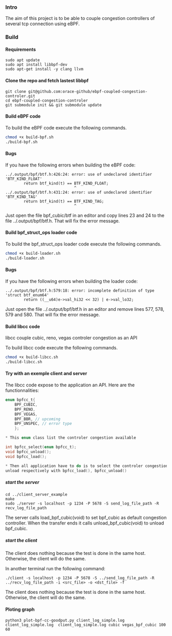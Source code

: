 ### Intro

The aim of this project is to be able to couple congestion controllers of several tcp connection using eBPF. 

### Build

#### Requirements

```
sudo apt update
sudo apt install libbpf-dev
sudo apt-get install -y clang llvm  
```
#### Clone the repo and fetch lastest libbpf

```
git clone git@github.com:orace-github/ebpf-coupled-congestion-controler.git
cd ebpf-coupled-congestion-controler
git submodule init && git submodule update
```

#### Build eBPF code

To build the eBPF code execute the following commands.

```Bash
chmod +x build-bpf.sh
./build-bpf.sh
```

#### Bugs

If you have the following errors when building the eBPF code:

```
../.output/bpf/btf.h:426:24: error: use of undeclared identifier 'BTF_KIND_FLOAT'
        return btf_kind(t) == BTF_KIND_FLOAT;
                              ^
../.output/bpf/btf.h:431:24: error: use of undeclared identifier 'BTF_KIND_TAG'
        return btf_kind(t) == BTF_KIND_TAG;
                              ^

```

Just open the file bpf_cubic/btf in an editor and copy lines 23 and 24 to the file ../.output/bpf/btf.h. 
That will fix the error message.

#### Build bpf_struct_ops loader code

To build the bpf_struct_ops loader code execute the following commands.

```Bash
chmod +x build-loader.sh
./build-loader.sh
```

#### Bugs

If you have the following errors when building the loader code:

```
../.output/bpf/btf.h:579:18: error: incomplete definition of type 'struct btf_enum64'
        return ((__u64)e->val_hi32 << 32) | e->val_lo32;

```

Just open the file ../.output/bpf/btf.h in an editor and remove lines 577, 578, 579 and 580.
That will fix the error message.

#### Build libcc code

libcc couple cubic, reno, vegas controler congestion as an API

To build libcc code execute the following commands.

```Bash
chmod +x build-libcc.sh
./build-libcc.sh
```

#### Try with an exemple client and server

The libcc code expose to the application an API. Here are the functionnalities:

```C
enum bpfcc_t{
    BPF_CUBIC,
    BPF_RENO,
    BPF_VEGAS,
    BPF_BBR, // upcoming
    BPF_UNSPEC, // error type
    };

* This enum class list the controler congestion available

int bpfcc_select(enum bpfcc_t);
void bpfcc_unload();
void bpfcc_load();

* Then all application have to do is to select the controler congestion with enum bpfca_t type, load and
unload respectively with bpfcc_load(), bpfcc_unload()
```

##### start the server

```
cd ../client_server_example
make
sudo ./server -s localhost -p 1234 -P 5678 -S send_log_file_path -R recv_log_file_path
```
The server calls load_bpf_cubic(void) to set bpf_cubic as default congestion controller. When the transfer ends
it calls  unload_bpf_cubic(void) to unload bpf_cubic.

##### start the client

The client does nothing because the test is done in the same host. Otherwise, the client will do the same.

In another terminal run the following command:

```
./client -s localhost -p 1234 -P 5678 -S ../send_log_file_path -R ../recv_log_file_path -i <src_file> -o <dst_file> -f
```

The client does nothing because the test is done in the same host. Otherwise, the client will do the same.

#### Ploting graph

```
python3 plot-bpf-cc-goodput.py client_log_simple.log client_log_simple.log  client_log_simple.log cubic vegas_bpf_cubic 100 60
```
